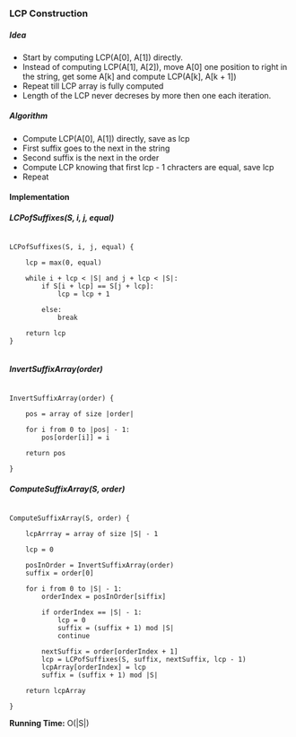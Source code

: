### LCP Construction

##### Idea

- Start by computing LCP(A[0], A[1]) directly.
- Instead of computing LCP(A[1], A[2]), move A[0] one position to right in the string, get some A[k] and compute LCP(A[k], A[k + 1])
- Repeat till LCP array is fully computed
- Length of the LCP never decreses by more then one each iteration.


##### Algorithm

- Compute LCP(A[0], A[1]) directly, save as lcp
- First suffix goes to the next in the string
- Second suffix is the next in the order
- Compute LCP knowing that first lcp - 1 chracters are equal, save lcp
- Repeat

#### Implementation

##### LCPofSuffixes(S, i, j, equal)

```

LCPofSuffixes(S, i, j, equal) {

	lcp = max(0, equal)

	while i + lcp < |S| and j + lcp < |S|:
		if S[i + lcp] == S[j + lcp]:
			lcp = lcp + 1

		else:
			break

	return lcp
}


```

##### InvertSuffixArray(order)

```

InvertSuffixArray(order) {

	pos = array of size |order|

	for i from 0 to |pos| - 1:
		pos[order[i]] = i

	return pos

}

```

##### ComputeSuffixArray(S, order)

```

ComputeSuffixArray(S, order) {

	lcpArrray = array of size |S| - 1

	lcp = 0

	posInOrder = InvertSuffixArray(order)
	suffix = order[0]

	for i from 0 to |S| - 1:
		orderIndex = posInOrder[siffix]

		if orderIndex == |S| - 1:
			lcp = 0
			suffix = (suffix + 1) mod |S|
			continue

		nextSuffix = order[orderIndex + 1]
		lcp = LCPofSuffixes(S, suffix, nextSuffix, lcp - 1)
		lcpArray[orderIndex] = lcp
		suffix = (suffix + 1) mod |S|

	return lcpArray

}

```

**Running Time:** O(|S|)